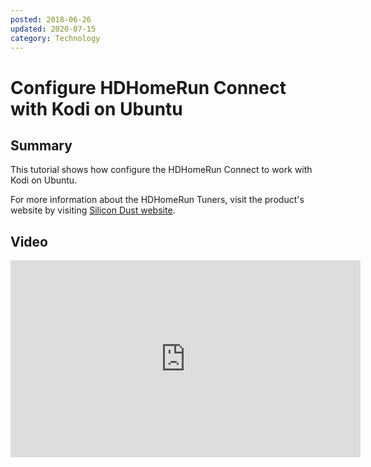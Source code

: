 ```yaml
---
posted: 2018-06-26
updated: 2020-07-15
category: Technology
---
```


# Configure HDHomeRun Connect with Kodi on Ubuntu

## Summary

This tutorial shows how configure the HDHomeRun Connect to work with Kodi on Ubuntu.
 
For more information about the HDHomeRun Tuners, visit the product's website by visiting 
<a href="https://www.silicondust.com" target="_blank">Silicon Dust website</a>.
 
## Video

<iframe width="560" height="315" src="https://www.youtube.com/embed/kKdLCw4fREA" frameborder="0" allow="autoplay; encrypted-media" allowfullscreen=""></iframe>


